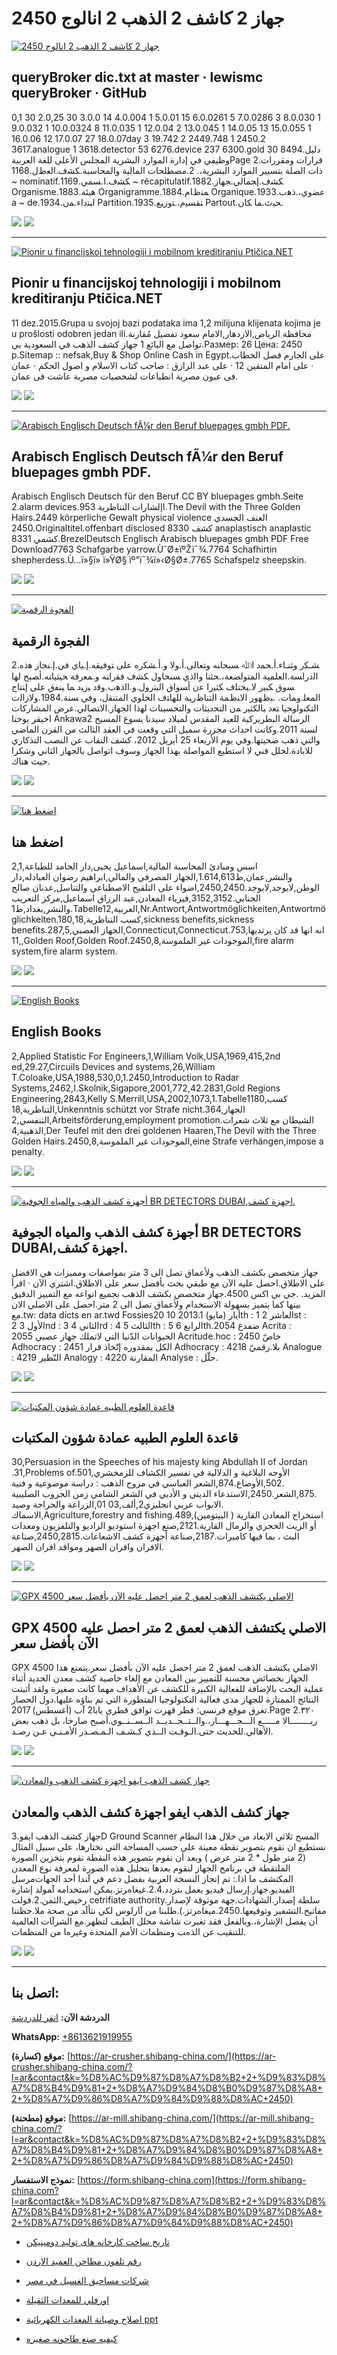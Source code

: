 # جهاز 2 كاشف 2 الذهب 2 انالوج 2450

<a href="https://swt.shibang-china.com/?l=ar&img&k=%D8%AC%D9%87%D8%A7%D8%B2+2+%D9%83%D8%A7%D8%B4%D9%81+2+%D8%A7%D9%84%D8%B0%D9%87%D8%A8+2+%D8%A7%D9%86%D8%A7%D9%84%D9%88%D8%AC+2450" target="_blank">![جهاز 2 كاشف 2 الذهب 2 انالوج 2450](http://static.shibang-china.com/all-800x300/625.jpg)</a>

## queryBroker dic.txt at master · lewismc queryBroker · GitHub
0,1 30 2.0,25 30 3.0.0 14 4.0.004 1 5.0.01 15 6.0.0261 5 7.0.0286 3 8.0.030 1 9.0.032 1 10.0.0324 8 11.0.035 1 12.0.04 2 13.0.045 1 14.0.05 13 15.0.055 1 16.0.06 12 17.0.07 27 18.0.07day 3 19.742 2 2449.748 1 2450.2 3617.analogue 1 3618.detector 53 6276.device 237 6300.gold 30 8494.دليل وظيفي في إدارة الموارد البشرية المجلس الأعلى للغة العربيةPage 2.قرارات ومقررات ذات الصلة بتسيير الموارد البشرية،. 2.مصطلحات المالية والمحاسبة.ﻜﺸﻑ.ﺍﻟﻌﻁل.1168 ~ nominatif.ﻜﺸﻑ.ﺍ.ﺴﻤﻲ.1169 ~ récapitulatif.ﻜﺸﻑ.ﺇﺠﻤﺎﻟﻲ.ﺠﻬﺎﺯ.1882 Organisme.ﻫﻴﺌﺔ.1883 Organigramme.ﻤﻨﻅﺎﻡ.1884 Organique.ﻋﻀﻭﻱ،.ﺫﻫﺏ.1933 a ~ de.ﺍﺒﺘﺩﺍﺀ.ﻤﻥ.1934 Partition.ﺘﻘﺴﻴﻡ،.ﺘﻭﺯﻴﻊ.1935 Partout.ﺤﻴﺙ.ﻤﺎ ﻜﺎﻥ.


<a href="https://whatsapp.shibangsoft.com/WhatsApp.php" target="_blank" title="WhatsApp">![](http://static.shibang-china.com/icon/whatsapp.png)</a> <a href="https://swt.shibang-china.com/?l=ar&icon&k=%D8%AC%D9%87%D8%A7%D8%B2+2+%D9%83%D8%A7%D8%B4%D9%81+2+%D8%A7%D9%84%D8%B0%D9%87%D8%A8+2+%D8%A7%D9%86%D8%A7%D9%84%D9%88%D8%AC+2450" target="_blank">![](http://static.shibang-china.com/icon/chat-ar.png)</a>

---

<a href="https://swt.shibang-china.com/?l=ar&img&k=%D8%AC%D9%87%D8%A7%D8%B2+2+%D9%83%D8%A7%D8%B4%D9%81+2+%D8%A7%D9%84%D8%B0%D9%87%D8%A8+2+%D8%A7%D9%86%D8%A7%D9%84%D9%88%D8%AC+2450" target="_blank">![Pionir u financijskoj tehnologiji i mobilnom kreditiranju Ptičica.NET](http://static.shibang-china.com/all-800x300/548.jpg)</a>

## Pionir u financijskoj tehnologiji i mobilnom kreditiranju Ptičica.NET
11 dez.2015.Grupa u svojoj bazi podataka ima 1,2 milijuna klijenata kojima je u prošlosti odobren jedan ili.محافظة الرياض,الازدهار,الامام سعود تفضيل مُقارنة تواصل مع البائع 1 جهاز كشف الذهب في السعودية بي.Размер: 26 Цена: 2450 р.Sitemap :: nefsak,Buy &amp; Shop Online Cash in Egypt.على الجارم فصل الخطاب &middot; على امام المتقين 12 &middot; على عبد الرازق : صاحب كتاب الاسلام و اصول الحكم &middot; عمان فى عيون مصرية انطباعات لشخصيات مصرية عاشت فى عمان.


<a href="https://whatsapp.shibangsoft.com/WhatsApp.php" target="_blank" title="WhatsApp">![](http://static.shibang-china.com/icon/whatsapp.png)</a> <a href="https://swt.shibang-china.com/?l=ar&icon&k=%D8%AC%D9%87%D8%A7%D8%B2+2+%D9%83%D8%A7%D8%B4%D9%81+2+%D8%A7%D9%84%D8%B0%D9%87%D8%A8+2+%D8%A7%D9%86%D8%A7%D9%84%D9%88%D8%AC+2450" target="_blank">![](http://static.shibang-china.com/icon/chat-ar.png)</a>

---

<a href="https://swt.shibang-china.com/?l=ar&img&k=%D8%AC%D9%87%D8%A7%D8%B2+2+%D9%83%D8%A7%D8%B4%D9%81+2+%D8%A7%D9%84%D8%B0%D9%87%D8%A8+2+%D8%A7%D9%86%D8%A7%D9%84%D9%88%D8%AC+2450" target="_blank">![Arabisch Englisch Deutsch fÃ¼r den Beruf bluepages gmbh PDF.](http://static.shibang-china.com/all-800x300/114.jpg)</a>

## Arabisch Englisch Deutsch fÃ¼r den Beruf bluepages gmbh PDF.
Arabisch Englisch Deutsch für den Beruf CC BY bluepages gmbh.Seite 2.alarm devices.اإلشارات التناظرية 953.The Devil with the Three Golden Hairs.2449 körperliche Gewalt physical violence العنف الجسدي 2450.Originaltitel.offenbart disclosed كشف 8330 anaplastisch anaplastic كشمي 8331.BrezelDeutsch Englisch Arabisch bluepages gmbh PDF Free Download7763 Schafgarbe yarrow.ÙˆØ±ïºŽï¯¾.7764 Schafhirtin shepherdess.Ù…ï»§ï» ï»ŸØ§ ïº"ï¯¾ï»‹Ø§Ø±.7765 Schafspelz sheepskin.


<a href="https://whatsapp.shibangsoft.com/WhatsApp.php" target="_blank" title="WhatsApp">![](http://static.shibang-china.com/icon/whatsapp.png)</a> <a href="https://swt.shibang-china.com/?l=ar&icon&k=%D8%AC%D9%87%D8%A7%D8%B2+2+%D9%83%D8%A7%D8%B4%D9%81+2+%D8%A7%D9%84%D8%B0%D9%87%D8%A8+2+%D8%A7%D9%86%D8%A7%D9%84%D9%88%D8%AC+2450" target="_blank">![](http://static.shibang-china.com/icon/chat-ar.png)</a>

---

<a href="https://swt.shibang-china.com/?l=ar&img&k=%D8%AC%D9%87%D8%A7%D8%B2+2+%D9%83%D8%A7%D8%B4%D9%81+2+%D8%A7%D9%84%D8%B0%D9%87%D8%A8+2+%D8%A7%D9%86%D8%A7%D9%84%D9%88%D8%AC+2450" target="_blank">![ﺍﻟﻔﺠﻭﺓ ﺍﻟﺭﻗﻤﻴﺔ](http://static.shibang-china.com/all-800x300/811.jpg)</a>

## ﺍﻟﻔﺠﻭﺓ ﺍﻟﺭﻗﻤﻴﺔ
2.ﺸـﻜﺭ ﻭﺜﻨـﺎﺀ.ﺃ.ﺤﻤﺩ ﺍﷲ ﺴﺒﺤﺎﻨﻪ ﻭﺘﻌﺎﻟﻰ.ﺃ.ﻭﻻ ﻭ.ﺃ.ﺸﻜﺭﻩ ﻋﻠﻰ ﺘﻭﻓﻴﻘﻪ.ﺇ.ﻴﺎﻱ ﻓﻲ.ﺇ.ﻨﺠﺎﺯ ﻫﺫﻩ ﺍﻟﺩﺭﺍﺴﺔ.ﺍﻟﻌﻠﻤﻴﺔ ﺍﻟﻤﺘﻭﺍﻀﻌﺔ،.ﺤﺜﻨﺎ ﻭﺍﻟﺫﻱ ﺴﻨﺤﺎﻭل ﻜﺸﻑ ﻓﻘﺭﺍﺘﻪ ﻭ.ﻤﻌﺭﻓﺔ ﺤﻴﺜﻴﺎﺘﻪ.ﺃﺼﺒﺢ ﻟﻬﺎ ﺴﻭﻕ ﻜﺒﻴﺭ ﻻ.ﻴﺨﺘﻠﻑ ﻜﺜﻴﺭﺍ ﻋﻥ ﺃﺴﻭﺍﻕ ﺍﻟﺒﺘﺭﻭل.ﻭ.ﺍﻟﺫﻫﺏ.ﻭﻗﺩ ﻴﺯﻴﺩ ﻤﺎ ﻴﻨﻔﻕ ﻋﻠﻰ ﺇﻨﺘﺎﺝ ﺍﻟﻤﻌﻠ.ﻭﻤﺎﺕ. .ﺒﻅﻬﻭﺭ ﺍﻻﻨﻅﻤﺔ ﺍﻟﺘﻨﺎﻅﺭﻴﺔ ﻟﻠﻬﺎﺘﻑ ﺍﻟﺨﻠﻭﻱ ﺍﻟﻤﺘﻨﻘل، ﻭﻓﻲ ﺴﻨﺔ.1984.ﻭﻻﺯﺍﻟﺕ ﺍﻟﺘﻜﻨﻭﻟﻭﺠﻴﺎ ﺘﻌﺩ ﺒﺎﻟﻜﺜﻴﺭ ﻤﻥ ﺍﻟﺘﺤﺩﻴﺜﺎﺕ ﻭﺍﻟﺘﺤﺴﻴﻨﺎﺕ ﻟﻬﺫﺍ ﺍﻟﺠﻬﺎﺯ.ﺍﻻﺘﺼﺎﻟﻲ.عرض المشاركات اخيقر يوخنا Ankawa2 الرسالة البطريركية للعيد المقدس لميلاد سيدنا يسوع المسيح لسنة 2011.وكانت احداث مجزرة سميل التي وقعت في العقد الثالث من القرن الماضي والتي ذهب ضحيتها.وفي يوم الأربعاء 25 أبريل 2012، كشف النقاب عن النصب التذكاري للابادة.لخلل فني لا استطيع المواصلة بهذا الجهاز وسوف اتواصل بالجهاز الثاني وشكرا حيث هناك.


<a href="https://whatsapp.shibangsoft.com/WhatsApp.php" target="_blank" title="WhatsApp">![](http://static.shibang-china.com/icon/whatsapp.png)</a> <a href="https://swt.shibang-china.com/?l=ar&icon&k=%D8%AC%D9%87%D8%A7%D8%B2+2+%D9%83%D8%A7%D8%B4%D9%81+2+%D8%A7%D9%84%D8%B0%D9%87%D8%A8+2+%D8%A7%D9%86%D8%A7%D9%84%D9%88%D8%AC+2450" target="_blank">![](http://static.shibang-china.com/icon/chat-ar.png)</a>

---

<a href="https://swt.shibang-china.com/?l=ar&img&k=%D8%AC%D9%87%D8%A7%D8%B2+2+%D9%83%D8%A7%D8%B4%D9%81+2+%D8%A7%D9%84%D8%B0%D9%87%D8%A8+2+%D8%A7%D9%86%D8%A7%D9%84%D9%88%D8%AC+2450" target="_blank">![اضغط هنا](http://static.shibang-china.com/all-800x300/211.jpg)</a>

## اضغط هنا
2,1,اسس ومبادئ المحاسبة المالية,اسماعيل يحيى,دار الحامد للطباعة والنشر,عمان,ط1.614,613,الجهاز المصرفي والمالي,ابراهيم رضوان العبادله,دار الوطن,لايوجد,لايوجد.2450,2450,اضواء على التلقيح الاصطناعي والتناسل,عدنان صالح الجنابي.3152,3152,فيزياء المعادن,عبد الرزاق اسماعيل,مركز التعريب والنشر,بغداد,ط1.Tabelle12,العربية,Nr.Antwort,Antwortmöglichkeiten,Antwortmöglichkeiten.180,كسب التناظرية,18,sickness benefits,sickness benefits.287,الجهاز العصبي,5,Connecticut,Connecticut.753,انه انها قد كان يرتديها ,11,Golden Roof,Golden Roof.2450,الموجودات غير الملموسة,8,fire alarm system,fire alarm system.


<a href="https://whatsapp.shibangsoft.com/WhatsApp.php" target="_blank" title="WhatsApp">![](http://static.shibang-china.com/icon/whatsapp.png)</a> <a href="https://swt.shibang-china.com/?l=ar&icon&k=%D8%AC%D9%87%D8%A7%D8%B2+2+%D9%83%D8%A7%D8%B4%D9%81+2+%D8%A7%D9%84%D8%B0%D9%87%D8%A8+2+%D8%A7%D9%86%D8%A7%D9%84%D9%88%D8%AC+2450" target="_blank">![](http://static.shibang-china.com/icon/chat-ar.png)</a>

---

<a href="https://swt.shibang-china.com/?l=ar&img&k=%D8%AC%D9%87%D8%A7%D8%B2+2+%D9%83%D8%A7%D8%B4%D9%81+2+%D8%A7%D9%84%D8%B0%D9%87%D8%A8+2+%D8%A7%D9%86%D8%A7%D9%84%D9%88%D8%AC+2450" target="_blank">![English Books](http://static.shibang-china.com/all-800x300/702.jpg)</a>

## English Books
2,Applied Statistic For Engineers,1,William Volk,USA,1969,415,2nd ed,29.27,Circuils Devices and systems,26,William T.Coloake,USA,1988,530,0,1.2450,Introduction to Radar Systems,2462,I.Skolnik,Sigapore,2001,772,42.2831,Gold Regions Engineering,2843,Kelly S.Merrill,USA,2002,1073,1.Tabelle1180,كسب التناظرية,18,Unkenntnis schützt vor Strafe nicht.364,الجهاز التنفسي,2,Arbeitsförderung,employment promotion.الشيطان مع ثلاث شعرات الذهبية,4,Der Teufel mit den drei goldenen Haaren,The Devil with the Three Golden Hairs.2450,الموجودات غير الملموسة,8,eine Strafe verhängen,impose a penalty.


<a href="https://whatsapp.shibangsoft.com/WhatsApp.php" target="_blank" title="WhatsApp">![](http://static.shibang-china.com/icon/whatsapp.png)</a> <a href="https://swt.shibang-china.com/?l=ar&icon&k=%D8%AC%D9%87%D8%A7%D8%B2+2+%D9%83%D8%A7%D8%B4%D9%81+2+%D8%A7%D9%84%D8%B0%D9%87%D8%A8+2+%D8%A7%D9%86%D8%A7%D9%84%D9%88%D8%AC+2450" target="_blank">![](http://static.shibang-china.com/icon/chat-ar.png)</a>

---

<a href="https://swt.shibang-china.com/?l=ar&img&k=%D8%AC%D9%87%D8%A7%D8%B2+2+%D9%83%D8%A7%D8%B4%D9%81+2+%D8%A7%D9%84%D8%B0%D9%87%D8%A8+2+%D8%A7%D9%86%D8%A7%D9%84%D9%88%D8%AC+2450" target="_blank">![أجهزة كشف الذهب والمياه الجوفية BR DETECTORS DUBAI,اجهزة كشف.](http://static.shibang-china.com/all-800x300/1296.jpg)</a>

## أجهزة كشف الذهب والمياه الجوفية BR DETECTORS DUBAI,اجهزة كشف.
جهاز متخصص بكشف الذهب ولأعماق تصل الى 3 متر بمواصفات ومميزات هي الافضل على الاطلاق.احصل عليه الآن مع طبقي بحث بأفضل سعر على الاطلاق.اشتري الآن &middot; اقرأ المزيد. .جي بي اكس 4500.جهاز متخصص بكشف الذهب بجميع انواعه مع التمييز الدقيق بينها كما يتميز بسهولة الاستخدام ولأعماق تصل الى 2 متر.احصل على الاصلي الان مع.tw: data dicts en ar.twd Fossies20 أيار (مايو) 2013.1 10th : العاشر 2 1st : الأول 3 2nd : الثاني 4 3rd : الثالث 5 4th : الرابع 6 5th.ضفدع 2054 Acrita : الحيوانات الدّنيا التي لاتملك جهاز عصبي 2055 Acritude.hoc : خاصّ 2450 Adhocracy : الكل بمقدوره إتّخاذ قرار 2451 Adhocracy : بلا.رقميّ 4218 Analogue : النّظير 4219 Analogy : المقارنة 4220 Analyse : حلّل.


<a href="https://whatsapp.shibangsoft.com/WhatsApp.php" target="_blank" title="WhatsApp">![](http://static.shibang-china.com/icon/whatsapp.png)</a> <a href="https://swt.shibang-china.com/?l=ar&icon&k=%D8%AC%D9%87%D8%A7%D8%B2+2+%D9%83%D8%A7%D8%B4%D9%81+2+%D8%A7%D9%84%D8%B0%D9%87%D8%A8+2+%D8%A7%D9%86%D8%A7%D9%84%D9%88%D8%AC+2450" target="_blank">![](http://static.shibang-china.com/icon/chat-ar.png)</a>

---

<a href="https://swt.shibang-china.com/?l=ar&img&k=%D8%AC%D9%87%D8%A7%D8%B2+2+%D9%83%D8%A7%D8%B4%D9%81+2+%D8%A7%D9%84%D8%B0%D9%87%D8%A8+2+%D8%A7%D9%86%D8%A7%D9%84%D9%88%D8%AC+2450" target="_blank">![قاعدة العلوم الطبيه عمادة شؤون المكتبات](http://static.shibang-china.com/all-800x300/86.jpg)</a>

## قاعدة العلوم الطبيه عمادة شؤون المكتبات
30,Persuasion in the Speeches of his majesty king Abdullah II of Jordan .31,Problems of.501,الأوجه البلاغية و الدلالية في تفسير الكشاف للزمخشري .502,الأوضاع.874,الشعر العباسي في مروج الذهب : دراسة موضوعية و فنية .875,الشعر.2450,الاستدعاء الديني و الأدبي في الشعر الشامي زمن الحروب الصليبية .الابواب عربي انجليزي2,ألف,03 01,الزراعة والحراجة وصيد الاسماك,Agriculture,forestry and fishing.489,استخراج المعادن القارية ( البيتومين) أو الزيت الحجري والرمال القارية.2121,صنع اجهزة استوديو الراديو والتلفزيون ومعدات البث ، بما فيها كاميرات.2187,صناعة أجهزة كشف الاشعاعات.2450,2815,صناعة الافران وافران الصهر ومواقد افران الصهر.


<a href="https://whatsapp.shibangsoft.com/WhatsApp.php" target="_blank" title="WhatsApp">![](http://static.shibang-china.com/icon/whatsapp.png)</a> <a href="https://swt.shibang-china.com/?l=ar&icon&k=%D8%AC%D9%87%D8%A7%D8%B2+2+%D9%83%D8%A7%D8%B4%D9%81+2+%D8%A7%D9%84%D8%B0%D9%87%D8%A8+2+%D8%A7%D9%86%D8%A7%D9%84%D9%88%D8%AC+2450" target="_blank">![](http://static.shibang-china.com/icon/chat-ar.png)</a>

---

<a href="https://swt.shibang-china.com/?l=ar&img&k=%D8%AC%D9%87%D8%A7%D8%B2+2+%D9%83%D8%A7%D8%B4%D9%81+2+%D8%A7%D9%84%D8%B0%D9%87%D8%A8+2+%D8%A7%D9%86%D8%A7%D9%84%D9%88%D8%AC+2450" target="_blank">![GPX 4500 الاصلي يكتشف الذهب لعمق 2 متر احصل عليه الآن بأفضل سعر](http://static.shibang-china.com/all-800x300/1528.jpg)</a>

## GPX 4500 الاصلي يكتشف الذهب لعمق 2 متر احصل عليه الآن بأفضل سعر
GPX 4500 الاصلي يكتشف الذهب لعمق 2 متر احصل عليه الآن بأفضل سعر.يتمتع هذا الجهاز بخصائص محسنة للتمييز بين المعادن مع إلغاء خاصية كشف معدن الحديد أثناء عملية البحث بالإضافة للفعالية الكبيرة للكشف عن الأهداف مهما كانت صغيرة ولقد أثبتت النتائج الممتازة للجهاز مدى فعالية التكنولوجيا المتطورة التي تم بناؤه عليها.دول اﻟﺤﺼﺎر ﺗﻐﺮق ﻣﻮﻗﻊ ﻓﺮﻧﺴﻲ: ﻗﻄﺮ ﻗﻬﺮت ﺗﻮاﻓﻖ ﻗﻄﺮي ﻳﺎﺑﺎ2 آب (أغسطس) 2017.Page 2.٣٢٠ رﻳــــــــﺎﻻ ﻣـــــﻊ اﻟـــﺠـــﻬـــﺎز،.واﻟــﺘــﺠــﺪﻳــﺪ اﻟــﺴــﻨــﻮي.أﺻﺒﺢ ﺻﺎرﺧﺎ، ﺑﻞ ذﻫﺐ ﺑﻌﺾ اﻷﻫﺎﻟﻲ.ﻟﻠﺤﺪﻳﺚ ﺣﺘﻰ.اﻟـﻮﻗـﺖ اﻟــﺬي ﻛـﺸـﻒ اﻟـﻤـﺼـﺪر اﻷﻣـﻨـﻲ ﻋـﻦ رﺻـﺪ.


<a href="https://whatsapp.shibangsoft.com/WhatsApp.php" target="_blank" title="WhatsApp">![](http://static.shibang-china.com/icon/whatsapp.png)</a> <a href="https://swt.shibang-china.com/?l=ar&icon&k=%D8%AC%D9%87%D8%A7%D8%B2+2+%D9%83%D8%A7%D8%B4%D9%81+2+%D8%A7%D9%84%D8%B0%D9%87%D8%A8+2+%D8%A7%D9%86%D8%A7%D9%84%D9%88%D8%AC+2450" target="_blank">![](http://static.shibang-china.com/icon/chat-ar.png)</a>

---

<a href="https://swt.shibang-china.com/?l=ar&img&k=%D8%AC%D9%87%D8%A7%D8%B2+2+%D9%83%D8%A7%D8%B4%D9%81+2+%D8%A7%D9%84%D8%B0%D9%87%D8%A8+2+%D8%A7%D9%86%D8%A7%D9%84%D9%88%D8%AC+2450" target="_blank">![جهاز كشف الذهب ايفو اجهزة كشف الذهب والمعادن](http://static.shibang-china.com/all-800x300/677.jpg)</a>

## جهاز كشف الذهب ايفو اجهزة كشف الذهب والمعادن
جهاز كشف الذهب ايفو.3D Ground Scanner المسح ثلاثي الابعاد من خلال هذا النظام نستطيع ان نقوم بتصوير نقطة معينة على حسب المساحة التي نختارها، على سبيل المثال (2 متر طول * 2 متر عرض ) وبعد أن نقوم بتصوير هذه النقطة نقوم بتخزين الصورة الملتقطة في برنامج الجهاز لنقوم بعدها بتحليل هذه الصورة لمعرفة نوع المعدن المكتشف ما اذا.: ﺗﻢ إﻧﺠﺎز اﻟﻨﺴﺨﺔ اﻟﻌﺮﺑﻴﺔ ﺑﻔﻀﻞ دﻋﻢ ﻓﻲ آﻨﺪا أﺣﺪ اﻟﺠﻬﺎتﻣﺮﺳﻞ اﻟﻔﻴﺪﻳﻮ.ﺟﻬﺎز.إرﺳﺎل ﻓﻴﺪﻳﻮ ﻳﻌﻤﻞ ﺑﺘﺮدد.2.4.ﻏﻴﻐﺎهﺮﺗﺰ.ﻳﻤﻜﻦ اﺳﺘﺨﺪاﻣﻪ آﻤﻮﻟﺪ إﺷﺎرة رﺧﻴﺺ.اﻟﺜﻤﻦ.2.ﻓﻮﻟﺖ cetrifiate authority.ﺳﻠﻄﺔ إﺻﺪار.اﻟﺸﻬﺎدات.ﺟﻬﺔ ﻣﻮﺛﻮﻗﺔ ﻹﺻﺪار ﻣﻔﺎﺗﻴﺢ.اﻟﺘﺸﻔﻴﺮ وﺗﻮﻗﻴﻌﻬﺎ.2450.ﻣﻴﻐﺎهﺮﺗﺰ.).ﻃﻠﺒﻨﺎ ﻣﻦ آﺎرﻟﻮس ﻟﻜﻲ ﻧﺘﺄآﺪ ﻣﻦ ﺻﺤﺔ ﻣﻼ.ﺣﻈﺘﻨﺎ أن ﻳﻔﺼﻞ اﻹﺷﺎرة،.وﺑﺎﻟﻔﻌﻞ ﻓﻘﺪ ﺗﻐﻴﺮت ﺷﺎﺷﺔ ﻣﺤﻠﻞ اﻟﻄﻴﻒ ﻟﺘﻈﻬﺮ.ﻣﻊ اﻟﺸﺮآﺎت اﻟﻌﺎﻟﻤﻴﺔ ﻟﻠﺘﻨﻘﻴﺐ ﻋﻦ اﻟﺬهﺐ وﻣﻨﻈﻤﺎت اﻷﻣﻢ اﻟﻤﺘﺤﺪة وﻏﻴﺮهﺎ ﻣﻦ اﻟﻤﻨﻈﻤﺎت.


<a href="https://whatsapp.shibangsoft.com/WhatsApp.php" target="_blank" title="WhatsApp">![](http://static.shibang-china.com/icon/whatsapp.png)</a> <a href="https://swt.shibang-china.com/?l=ar&icon&k=%D8%AC%D9%87%D8%A7%D8%B2+2+%D9%83%D8%A7%D8%B4%D9%81+2+%D8%A7%D9%84%D8%B0%D9%87%D8%A8+2+%D8%A7%D9%86%D8%A7%D9%84%D9%88%D8%AC+2450" target="_blank">![](http://static.shibang-china.com/icon/chat-ar.png)</a>

---
## اتصل بنا:

**الدردشة الآن:** [انقر للدردشة](https://swt.shibang-china.com?l=ar&contact&k=%D8%AC%D9%87%D8%A7%D8%B2+2+%D9%83%D8%A7%D8%B4%D9%81+2+%D8%A7%D9%84%D8%B0%D9%87%D8%A8+2+%D8%A7%D9%86%D8%A7%D9%84%D9%88%D8%AC+2450)

**WhatsApp:**  [+8613621919955](https://whatsapp.shibangsoft.com/WhatsApp.php)

**موقع (كسارة):** [https://ar-crusher.shibang-china.com/](https://ar-crusher.shibang-china.com/?l=ar&contact&k=%D8%AC%D9%87%D8%A7%D8%B2+2+%D9%83%D8%A7%D8%B4%D9%81+2+%D8%A7%D9%84%D8%B0%D9%87%D8%A8+2+%D8%A7%D9%86%D8%A7%D9%84%D9%88%D8%AC+2450)

**موقع (مطحنة):** [https://ar-mill.shibang-china.com/](https://ar-mill.shibang-china.com/?l=ar&contact&k=%D8%AC%D9%87%D8%A7%D8%B2+2+%D9%83%D8%A7%D8%B4%D9%81+2+%D8%A7%D9%84%D8%B0%D9%87%D8%A8+2+%D8%A7%D9%86%D8%A7%D9%84%D9%88%D8%AC+2450)

**نموذج الاستفسار:** [https://form.shibang-china.com](https://form.shibang-china.com?l=ar&contact&k=%D8%AC%D9%87%D8%A7%D8%B2+2+%D9%83%D8%A7%D8%B4%D9%81+2+%D8%A7%D9%84%D8%B0%D9%87%D8%A8+2+%D8%A7%D9%86%D8%A7%D9%84%D9%88%D8%AC+2450)

* [تاریخ ساخت کارخانه های تولید دومینیکن](../20/%D8%AA%D8%A7%D8%B1%DB%8C%D8%AE%20%D8%B3%D8%A7%D8%AE%D8%AA%20%DA%A9%D8%A7%D8%B1%D8%AE%D8%A7%D9%86%D9%87%20%D9%87%D8%A7%DB%8C%20%D8%AA%D9%88%D9%84%DB%8C%D8%AF%20%D8%AF%D9%88%D9%85%DB%8C%D9%86%DB%8C%DA%A9%D9%86.md)

* [رقم تلفون مطاحن العميد الاردن](../17/%D8%B1%D9%82%D9%85%20%D8%AA%D9%84%D9%81%D9%88%D9%86%20%D9%85%D8%B7%D8%A7%D8%AD%D9%86%20%D8%A7%D9%84%D8%B9%D9%85%D9%8A%D8%AF%20%D8%A7%D9%84%D8%A7%D8%B1%D8%AF%D9%86.md)

* [شركات مساحيق الغسيل في مصر](../18/%D8%B4%D8%B1%D9%83%D8%A7%D8%AA%20%D9%85%D8%B3%D8%A7%D8%AD%D9%8A%D9%82%20%D8%A7%D9%84%D8%BA%D8%B3%D9%8A%D9%84%20%D9%81%D9%8A%20%D9%85%D8%B5%D8%B1.md)

* [اورفلي للمعدات الثقيلة](../16/%D8%A7%D9%88%D8%B1%D9%81%D9%84%D9%8A%20%D9%84%D9%84%D9%85%D8%B9%D8%AF%D8%A7%D8%AA%20%D8%A7%D9%84%D8%AB%D9%82%D9%8A%D9%84%D8%A9.md)

* [اصلاح وصيانة المعدات الكهربائية ppt](../18/%D8%A7%D8%B5%D9%84%D8%A7%D8%AD%20%D9%88%D8%B5%D9%8A%D8%A7%D9%86%D8%A9%20%D8%A7%D9%84%D9%85%D8%B9%D8%AF%D8%A7%D8%AA%20%D8%A7%D9%84%D9%83%D9%87%D8%B1%D8%A8%D8%A7%D8%A6%D9%8A%D8%A9%20ppt.md)

* [كيفيه صنع طاحونه صغيره](../20/%D9%83%D9%8A%D9%81%D9%8A%D9%87%20%D8%B5%D9%86%D8%B9%20%D8%B7%D8%A7%D8%AD%D9%88%D9%86%D9%87%20%D8%B5%D8%BA%D9%8A%D8%B1%D9%87.md)